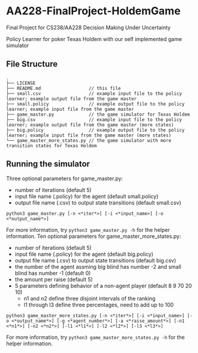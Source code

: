# AA228-FinalProject-HoldemGame
Final Project for CS238/AA228 Decision Making Under Uncertainty

Policy Learner for poker Texas Holdem with our self implemented game simulator

## File Structure

```
.
├── LICENSE
├── README.md                  // this file
├── small.csv                  // example input file to the policy learner; example output file from the game master
├── small.policy               // example output file to the policy learner; example input file from the game master
├── game_master.py             // the game simulator for Texas Holdem
├── big.csv                    // example input file to the policy learner; example output file from the game master (more states)
├── big.policy                 // example output file to the policy learner; example input file from the game master (more states)
└── game_master_more_states.py // the game simulator with more transition states for Texas Holdem
```

## Running the simulator
Three optional parameters for game_master.py:
- number of iterations (default 5)
- input file name (.policy) for the agent (default small.policy)
- output file name (.csv) to output state transitions (default small.csv)
```
python3 game_master.py [-n <*iter*>] [-i <*input_name>] [-o <*output_name*>]
```
For more information, try `python3 game_master.py -h` for the helper information.
Ten optional parameters for game_master_more_states.py:
- number of iterations (default 5)
- input file name (.policy) for the agent (default big.policy)
- output file name (.csv) to output state transitions (default big.csv)
- the number of the agent assming big blind has number -2 and small blind has number -1 (default 0)
- the amount per raise (default 5)
- 5 parameters defining behavior of a non-agent player (default 8 9 70 20 10)
    - n1 and n2 define three disjoint intervals of the ranking
    - l1 through l3 define three percentages, need to add up to 100
```
python3 game_master_more_states.py [-n <*iter*>] [-i <*input_name>] [-o <*output_name*>] [-g <*agent_number*>] [-a <*raise_amount*>] [-n1 <*n1*>] [-n2 <*n2*>] [-l1 <*l1*>] [-l2 <*l2*>] [-l3 <*l3*>]
```
For more information, try `python3 game_master_more_states.py -h` for the helper information.
